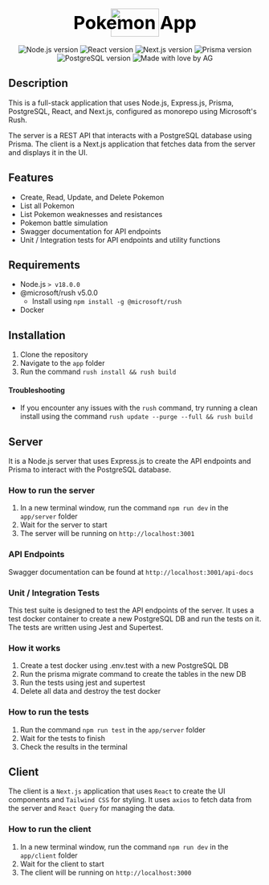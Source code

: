 <h3 align="center">
   <h2 class="rebrand text-slick center small" style="
    justify-content: center;
    font-size: 36px;
    line-height: 60px;
    font-weight: 700;
    margin-top: 0;
    display: flex;
    align-items: center;
    margin-bottom: 0;
    ">
   <img src="https://cu-landings-web-assets.imgix.net/assets/icons/slick-yellow.png" style="width: 96px;height: 56px;">
   <span style="margin-left: 0;text-align: center;position: absolute;color: #000;height: unset;">Pokemon App</span>
   </h2>
   <br>
<div align="center">
    <img src="https://img.shields.io/badge/Node.js-20.13.1-green" alt="Node.js version">
    <img src="https://img.shields.io/badge/React-^18-blue" alt="React version">
    <img src="https://img.shields.io/badge/Next.js-14.2.3-blue" alt="Next.js version">
    <img src="https://img.shields.io/badge/Prisma-5.14.0-blue" alt="Prisma version">
    <img src="https://img.shields.io/badge/PostgreSQL-16.3-blue" alt="PostgreSQL version">
    <img src="https://img.shields.io/badge/Made%20with%20%E2%9D%A4%EF%B8%8F%20%20-by%20AG-ffc84e" alt="Made with love by AG">
    </div>

## Description

This is a full-stack application that uses Node.js, Express.js, Prisma, PostgreSQL, React, and Next.js, configured as monorepo using Microsoft's Rush.

The server is a REST API that interacts with a PostgreSQL database using Prisma. The client is a Next.js application that fetches data from the server and displays it in the UI.

## Features

- Create, Read, Update, and Delete Pokemon
- List all Pokemon
- List Pokemon weaknesses and resistances
- Pokemon battle simulation
- Swagger documentation for API endpoints
- Unit / Integration tests for API endpoints and utility functions

## Requirements

- Node.js `> v18.0.0`
- @microsoft/rush v5.0.0
  - Install using `npm install -g @microsoft/rush`
- Docker

## Installation

1. Clone the repository
2. Navigate to the `app` folder
3. Run the command `rush install && rush build`

#### Troubleshooting

- If you encounter any issues with the `rush` command, try running a clean install using the command `rush update --purge --full && rush build`

## Server

It is a Node.js server that uses Express.js to create the API endpoints and Prisma to interact with the PostgreSQL database.

### How to run the server

1. In a new terminal window, run the command `npm run dev` in the `app/server` folder
2. Wait for the server to start
3. The server will be running on `http://localhost:3001`

### API Endpoints

Swagger documentation can be found at `http://localhost:3001/api-docs`

### Unit / Integration Tests

This test suite is designed to test the API endpoints of the server. It uses a test docker container to create a new PostgreSQL DB and run the tests on it. The tests are written using Jest and Supertest.

### How it works

1. Create a test docker using .env.test with a new PostgreSQL DB
2. Run the prisma migrate command to create the tables in the new DB
3. Run the tests using jest and supertest
4. Delete all data and destroy the test docker

### How to run the tests

1. Run the command `npm run test` in the `app/server` folder
2. Wait for the tests to finish
3. Check the results in the terminal

## Client

The client is a `Next.js` application that uses `React` to create the UI components and `Tailwind CSS` for styling. It uses `axios` to fetch data from the server and `React Query` for managing the data.

### How to run the client

1. In a new terminal window, run the command `npm run dev` in the `app/client` folder
2. Wait for the client to start
3. The client will be running on `http://localhost:3000`
